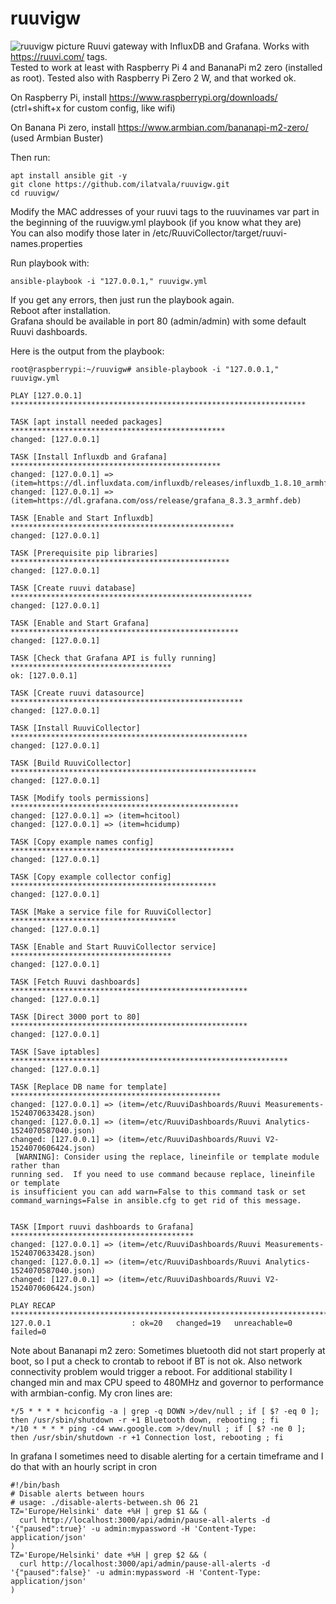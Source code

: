 # ruuvigw
![ruuvigw picture](https://user-images.githubusercontent.com/2929136/115986648-eab20480-a5b9-11eb-98be-b840e62dc9c1.png)
Ruuvi gateway with InfluxDB and Grafana. Works with https://ruuvi.com/ tags.  
Tested to work at least with Raspberry Pi 4 and BananaPi m2 zero (installed as root).
Tested also with Raspberry Pi Zero 2 W, and that worked ok.

On Raspberry Pi, install https://www.raspberrypi.org/downloads/  (ctrl+shift+x for custom config, like wifi)

On Banana Pi zero, install https://www.armbian.com/bananapi-m2-zero/  (used Armbian Buster)  

Then run:
```
apt install ansible git -y
git clone https://github.com/ilatvala/ruuvigw.git
cd ruuvigw/
```
Modify the MAC addresses of your ruuvi tags to the ruuvinames var part in the beginning of the ruuvigw.yml playbook (if you know what they are)  
You can also modify those later in /etc/RuuviCollector/target/ruuvi-names.properties

Run playbook with:
```
ansible-playbook -i "127.0.0.1," ruuvigw.yml
```
If you get any errors, then just run the playbook again.  
Reboot after installation.  
Grafana should be available in port 80 (admin/admin) with some default Ruuvi dashboards.

Here is the output from the playbook:  
```
root@raspberrypi:~/ruuvigw# ansible-playbook -i "127.0.0.1," ruuvigw.yml

PLAY [127.0.0.1] ******************************************************************

TASK [apt install needed packages] ************************************************
changed: [127.0.0.1]

TASK [Install Influxdb and Grafana] ***********************************************
changed: [127.0.0.1] => (item=https://dl.influxdata.com/influxdb/releases/influxdb_1.8.10_armhf.deb)
changed: [127.0.0.1] => (item=https://dl.grafana.com/oss/release/grafana_8.3.3_armhf.deb)

TASK [Enable and Start Influxdb] **************************************************
changed: [127.0.0.1]

TASK [Prerequisite pip libraries] *************************************************
changed: [127.0.0.1]

TASK [Create ruuvi database] ******************************************************
changed: [127.0.0.1]

TASK [Enable and Start Grafana] ***************************************************
changed: [127.0.0.1]

TASK [Check that Grafana API is fully running] ************************************
ok: [127.0.0.1]

TASK [Create ruuvi datasource] ****************************************************
changed: [127.0.0.1]

TASK [Install RuuviCollector] *****************************************************
changed: [127.0.0.1]

TASK [Build RuuviCollector] *******************************************************
changed: [127.0.0.1]

TASK [Modify tools permissions] ***************************************************
changed: [127.0.0.1] => (item=hcitool)
changed: [127.0.0.1] => (item=hcidump)

TASK [Copy example names config] **************************************************
changed: [127.0.0.1]

TASK [Copy example collector config] **********************************************
changed: [127.0.0.1]

TASK [Make a service file for RuuviCollector] *************************************
changed: [127.0.0.1]

TASK [Enable and Start RuuviCollector service] ************************************
changed: [127.0.0.1]

TASK [Fetch Ruuvi dashboards] *****************************************************
changed: [127.0.0.1]

TASK [Direct 3000 port to 80] *****************************************************
changed: [127.0.0.1]

TASK [Save iptables] **************************************************************
changed: [127.0.0.1]

TASK [Replace DB name for template] ***********************************************
changed: [127.0.0.1] => (item=/etc/RuuviDashboards/Ruuvi Measurements-1524070633428.json)
changed: [127.0.0.1] => (item=/etc/RuuviDashboards/Ruuvi Analytics-1524070587040.json)
changed: [127.0.0.1] => (item=/etc/RuuviDashboards/Ruuvi V2-1524070606424.json)
 [WARNING]: Consider using the replace, lineinfile or template module rather than
running sed.  If you need to use command because replace, lineinfile or template
is insufficient you can add warn=False to this command task or set
command_warnings=False in ansible.cfg to get rid of this message.


TASK [Import ruuvi dashboards to Grafana] *****************************************
changed: [127.0.0.1] => (item=/etc/RuuviDashboards/Ruuvi Measurements-1524070633428.json)
changed: [127.0.0.1] => (item=/etc/RuuviDashboards/Ruuvi Analytics-1524070587040.json)
changed: [127.0.0.1] => (item=/etc/RuuviDashboards/Ruuvi V2-1524070606424.json)

PLAY RECAP ************************************************************************
127.0.0.1                  : ok=20   changed=19   unreachable=0    failed=0
```

Note about Bananapi m2 zero: Sometimes bluetooth did not start properly at boot, so I put a check to crontab to reboot if BT is not ok. Also network connectivity problem would trigger a reboot. For additional stability I changed min and max CPU speed to 480MHz and governor to performance with armbian-config. My cron lines are:
```
*/5 * * * * hciconfig -a | grep -q DOWN >/dev/null ; if [ $? -eq 0 ]; then /usr/sbin/shutdown -r +1 Bluetooth down, rebooting ; fi
*/10 * * * * ping -c4 www.google.com >/dev/null ; if [ $? -ne 0 ]; then /usr/sbin/shutdown -r +1 Connection lost, rebooting ; fi
```

In grafana I sometimes need to disable alerting for a certain timeframe and I do that with an hourly script in cron
```
#!/bin/bash
# Disable alerts between hours
# usage: ./disable-alerts-between.sh 06 21
TZ='Europe/Helsinki' date +%H | grep $1 && (
  curl http://localhost:3000/api/admin/pause-all-alerts -d '{"paused":true}' -u admin:mypassword -H 'Content-Type: application/json'
)
TZ='Europe/Helsinki' date +%H | grep $2 && (
  curl http://localhost:3000/api/admin/pause-all-alerts -d '{"paused":false}' -u admin:mypassword -H 'Content-Type: application/json'
)
```
